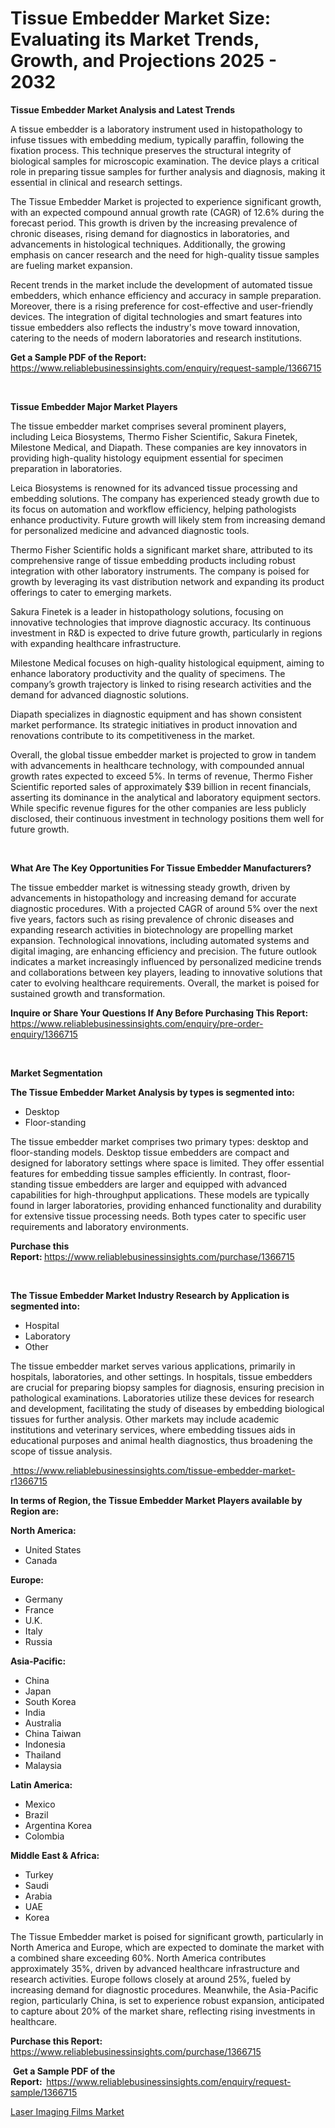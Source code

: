 <p><h1>Tissue Embedder Market Size: Evaluating its Market Trends, Growth, and Projections 2025 - 2032</h1></p><p><strong>Tissue Embedder Market Analysis and Latest Trends</strong></p>
<p><p>A tissue embedder is a laboratory instrument used in histopathology to infuse tissues with embedding medium, typically paraffin, following the fixation process. This technique preserves the structural integrity of biological samples for microscopic examination. The device plays a critical role in preparing tissue samples for further analysis and diagnosis, making it essential in clinical and research settings.</p><p>The Tissue Embedder Market is projected to experience significant growth, with an expected compound annual growth rate (CAGR) of 12.6% during the forecast period. This growth is driven by the increasing prevalence of chronic diseases, rising demand for diagnostics in laboratories, and advancements in histological techniques. Additionally, the growing emphasis on cancer research and the need for high-quality tissue samples are fueling market expansion.</p><p>Recent trends in the market include the development of automated tissue embedders, which enhance efficiency and accuracy in sample preparation. Moreover, there is a rising preference for cost-effective and user-friendly devices. The integration of digital technologies and smart features into tissue embedders also reflects the industry's move toward innovation, catering to the needs of modern laboratories and research institutions.</p></p>
<p><strong>Get a Sample PDF of the Report:&nbsp;</strong> <a href="https://www.reliablebusinessinsights.com/enquiry/request-sample/1366715?utm_campaign=3517&utm_medium=2&utm_source=Github&utm_content=ia&utm_term=22032025&utm_id=tissue-embedder">https://www.reliablebusinessinsights.com/enquiry/request-sample/1366715</a></p>
<p>&nbsp;</p>
<p><strong>Tissue Embedder Major Market Players</strong></p>
<p><p>The tissue embedder market comprises several prominent players, including Leica Biosystems, Thermo Fisher Scientific, Sakura Finetek, Milestone Medical, and Diapath. These companies are key innovators in providing high-quality histology equipment essential for specimen preparation in laboratories.</p><p>Leica Biosystems is renowned for its advanced tissue processing and embedding solutions. The company has experienced steady growth due to its focus on automation and workflow efficiency, helping pathologists enhance productivity. Future growth will likely stem from increasing demand for personalized medicine and advanced diagnostic tools.</p><p>Thermo Fisher Scientific holds a significant market share, attributed to its comprehensive range of tissue embedding products including robust integration with other laboratory instruments. The company is poised for growth by leveraging its vast distribution network and expanding its product offerings to cater to emerging markets.</p><p>Sakura Finetek is a leader in histopathology solutions, focusing on innovative technologies that improve diagnostic accuracy. Its continuous investment in R&D is expected to drive future growth, particularly in regions with expanding healthcare infrastructure.</p><p>Milestone Medical focuses on high-quality histological equipment, aiming to enhance laboratory productivity and the quality of specimens. The company’s growth trajectory is linked to rising research activities and the demand for advanced diagnostic solutions.</p><p>Diapath specializes in diagnostic equipment and has shown consistent market performance. Its strategic initiatives in product innovation and renovations contribute to its competitiveness in the market.</p><p>Overall, the global tissue embedder market is projected to grow in tandem with advancements in healthcare technology, with compounded annual growth rates expected to exceed 5%. In terms of revenue, Thermo Fisher Scientific reported sales of approximately $39 billion in recent financials, asserting its dominance in the analytical and laboratory equipment sectors. While specific revenue figures for the other companies are less publicly disclosed, their continuous investment in technology positions them well for future growth.</p></p>
<p>&nbsp;</p>
<p><strong>What Are The Key Opportunities For Tissue Embedder Manufacturers?</strong></p>
<p><p>The tissue embedder market is witnessing steady growth, driven by advancements in histopathology and increasing demand for accurate diagnostic procedures. With a projected CAGR of around 5% over the next five years, factors such as rising prevalence of chronic diseases and expanding research activities in biotechnology are propelling market expansion. Technological innovations, including automated systems and digital imaging, are enhancing efficiency and precision. The future outlook indicates a market increasingly influenced by personalized medicine trends and collaborations between key players, leading to innovative solutions that cater to evolving healthcare requirements. Overall, the market is poised for sustained growth and transformation.</p></p>
<p><strong>Inquire or Share Your Questions If Any Before Purchasing This Report:</strong> <a href="https://www.reliablebusinessinsights.com/enquiry/pre-order-enquiry/1366715?utm_campaign=3517&utm_medium=2&utm_source=Github&utm_content=ia&utm_term=22032025&utm_id=tissue-embedder">https://www.reliablebusinessinsights.com/enquiry/pre-order-enquiry/1366715</a></p>
<p>&nbsp;</p>
<p><strong>Market Segmentation</strong></p>
<p><strong>The Tissue Embedder Market Analysis by types is segmented into:</strong></p>
<p><ul><li>Desktop</li><li>Floor-standing</li></ul></p>
<p><p>The tissue embedder market comprises two primary types: desktop and floor-standing models. Desktop tissue embedders are compact and designed for laboratory settings where space is limited. They offer essential features for embedding tissue samples efficiently. In contrast, floor-standing tissue embedders are larger and equipped with advanced capabilities for high-throughput applications. These models are typically found in larger laboratories, providing enhanced functionality and durability for extensive tissue processing needs. Both types cater to specific user requirements and laboratory environments.</p></p>
<p><strong>Purchase this Report:&nbsp;</strong><a href="https://www.reliablebusinessinsights.com/purchase/1366715?utm_campaign=3517&utm_medium=2&utm_source=Github&utm_content=ia&utm_term=22032025&utm_id=tissue-embedder">https://www.reliablebusinessinsights.com/purchase/1366715</a></p>
<p>&nbsp;</p>
<p><strong>The Tissue Embedder Market Industry Research by Application is segmented into:</strong></p>
<p><ul><li>Hospital</li><li>Laboratory</li><li>Other</li></ul></p>
<p><p>The tissue embedder market serves various applications, primarily in hospitals, laboratories, and other settings. In hospitals, tissue embedders are crucial for preparing biopsy samples for diagnosis, ensuring precision in pathological examinations. Laboratories utilize these devices for research and development, facilitating the study of diseases by embedding biological tissues for further analysis. Other markets may include academic institutions and veterinary services, where embedding tissues aids in educational purposes and animal health diagnostics, thus broadening the scope of tissue analysis.</p></p>
<p><a href="https://www.reliablebusinessinsights.com/tissue-embedder-market-r1366715?utm_campaign=3517&utm_medium=2&utm_source=Github&utm_content=ia&utm_term=22032025&utm_id=tissue-embedder">&nbsp;https://www.reliablebusinessinsights.com/tissue-embedder-market-r1366715</a></p>
<p><strong>In terms of Region, the Tissue Embedder Market Players available by Region are:</strong></p>
<p>
    <p> <strong> North America: </strong>
        <ul>
            <li>United States</li>
            <li>Canada</li>
        </ul>
        </p> 
    <p> <strong> Europe: </strong>
        <ul>
            <li>Germany</li>
            <li>France</li>
            <li>U.K.</li>
            <li>Italy</li>
            <li>Russia</li>
        </ul>
        </p> 
    <p> <strong> Asia-Pacific: </strong>
        <ul>
            <li>China</li>
            <li>Japan</li>
            <li>South Korea</li>
            <li>India</li>
            <li>Australia</li>
            <li>China Taiwan</li>
            <li>Indonesia</li>
            <li>Thailand</li>
            <li>Malaysia</li>
        </ul>
        </p> 
    <p> <strong> Latin America: </strong>
        <ul>
            <li>Mexico</li>
            <li>Brazil</li>
            <li>Argentina Korea</li>
            <li>Colombia</li>
        </ul>
        </p> 
    <p> <strong> Middle East & Africa: </strong>
        <ul>
            <li>Turkey</li>
            <li>Saudi</li>
            <li>Arabia</li>
            <li>UAE</li>
            <li>Korea</li>
        </ul>
    </p>
    </p>
<p><p>The Tissue Embedder market is poised for significant growth, particularly in North America and Europe, which are expected to dominate the market with a combined share exceeding 60%. North America contributes approximately 35%, driven by advanced healthcare infrastructure and research activities. Europe follows closely at around 25%, fueled by increasing demand for diagnostic procedures. Meanwhile, the Asia-Pacific region, particularly China, is set to experience robust expansion, anticipated to capture about 20% of the market share, reflecting rising investments in healthcare.</p></p>
<p><strong>Purchase this Report: </strong><a href="https://www.reliablebusinessinsights.com/purchase/1366715?utm_campaign=3517&utm_medium=2&utm_source=Github&utm_content=ia&utm_term=22032025&utm_id=tissue-embedder">https://www.reliablebusinessinsights.com/purchase/1366715</a></p>
<p>&nbsp;<strong>Get a Sample PDF of the Report:&nbsp;&nbsp;</strong><a href="https://www.reliablebusinessinsights.com/enquiry/request-sample/1366715?utm_campaign=3517&utm_medium=2&utm_source=Github&utm_content=ia&utm_term=22032025&utm_id=tissue-embedder">https://www.reliablebusinessinsights.com/enquiry/request-sample/1366715</a></p>
<p><strong></strong></p>
<p><p><a href="https://github.com/pichuaadh0/Market-Research-Report-List-1/blob/main/laser-imaging-films-market.md?utm_campaign=3517&utm_medium=2&utm_source=Github&utm_content=ia&utm_term=22032025&utm_id=tissue-embedder">Laser Imaging Films Market</a></p></p>